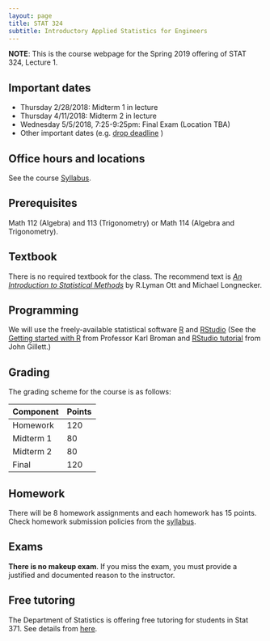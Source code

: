 ```yaml
---
layout: page
title: STAT 324
subtitle: Introductory Applied Statistics for Engineers
---
```


**NOTE**: This is the course webpage for the Spring 2019 offering of STAT 324, Lecture 1.

## Important dates

- Thursday 2/28/2018: Midterm 1 in lecture
- Thursday 4/11/2018: Midterm 2 in lecture
- Wednesday 5/5/2018, 7:25-9:25pm: Final Exam (Location TBA)
- Other important dates (e.g. [drop deadline](https://registrar.wisc.edu/fall_deadlines_at_a_glance.htm) )


## Office hours and locations

See the course [Syllabus](https://github.com/dzwang91/stat324/raw/gh-pages/lectures/Syllabus.pdf).


## Prerequisites

Math 112 (Algebra) and 113 (Trigonometry) or Math 114 (Algebra and Trigonometry).
 

## Textbook
There is no required textbook for the class. The recommend text is *[An Introduction to Statistical Methods](https://www.amazon.com/Introduction-Statistical-Analysis-Available-Enhanced/dp/0495017582)* by R.Lyman Ott and Michael Longnecker. 

## Programming 

We will use the freely-available statistical software [R](https://cran.r-project.org/) and [RStudio](https://www.rstudio.com/) (See the [Getting started with R](https://www.biostat.wisc.edu/~kbroman/teaching/stat371/R.html) from Professor Karl Broman and [RStudio tutorial](http://pages.stat.wisc.edu/~jgillett/371/RStudio/) from John Gillett.) 


## Grading
The grading scheme for the course is as follows:

| Component  | Points  |
|-------------|-----|
| Homework  | 120 |
| Midterm 1 | 80 |
| Midterm 2   | 80 |
| Final | 120 |

## Homework

There will be 8 homework assignments and each homework has 15 points. Check homework submission policies from the [syllabus](https://github.com/dzwang91/stat324/raw/gh-pages/lectures/Syllabus.pdf). 

## Exams

**There is no makeup exam**. If you miss the exam, you must provide a justified and documented reason to the instructor. 

## Free tutoring

The Department of Statistics is offering free tutoring for students in Stat 371. See details from [here](https://www.stat.wisc.edu/courses/Tutorial_Schedule). 
